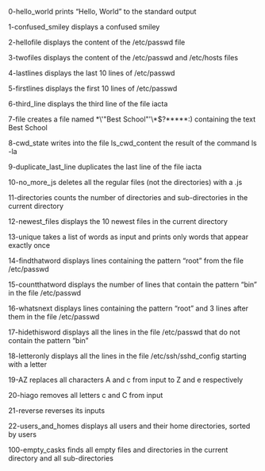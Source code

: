 0-hello_world prints “Hello, World” to the standard output

1-confused_smiley displays a confused smiley

2-hellofile displays the content of the /etc/passwd file

3-twofiles displays the content of the /etc/passwd and /etc/hosts files

4-lastlines displays the last 10 lines of /etc/passwd 

5-firstlines displays the first 10 lines of /etc/passwd

6-third_line displays the third line of the file iacta

7-file creates a file named \*\\'"Best School"\'\\*$\?\*\*\*\*\*:) containing the text Best School

8-cwd_state writes into the file ls_cwd_content the result of the command ls -la

9-duplicate_last_line duplicates the last line of the file iacta

10-no_more_js deletes all the regular files (not the directories) with a .js

11-directories counts the number of directories and sub-directories in the current directory

12-newest_files displays the 10 newest files in the current directory

13-unique takes a list of words as input and prints only words that appear exactly once

14-findthatword displays lines containing the pattern “root” from the file /etc/passwd

15-countthatword displays the number of lines that contain the pattern “bin” in the file /etc/passwd

16-whatsnext displays lines containing the pattern “root” and 3 lines after them in the file /etc/passwd

17-hidethisword displays all the lines in the file /etc/passwd that do not contain the pattern “bin”

18-letteronly displays all the lines in the file /etc/ssh/sshd_config starting with a letter

19-AZ replaces all characters A and c from input to Z and e respectively

20-hiago removes all letters c and C from input

21-reverse reverses its inputs

22-users_and_homes displays all users and their home directories, sorted by users

100-empty_casks finds all empty files and directories in the current directory and all sub-directories
